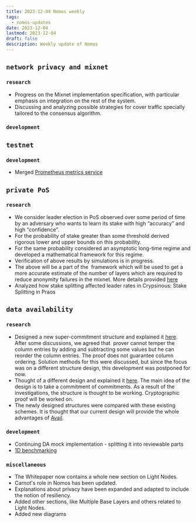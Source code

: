 ```yaml
---
title: 2023-12-04 Nomos weekly
tags:
  - nomos-updates
date: 2023-12-04
lastmod: 2023-12-04
draft: false
description: Weekly update of Nomos
---
```

## `network privacy and mixnet`

### `research`

- Progress on the Mixnet implementation specification, with particular emphasis on integration on the rest of the system.
- Discussing and analyzing possible strategies for cover traffic specially tailored to the consensus algorithm.

### `development`


## `testnet`

### `development`

- Merged [Prometheus metrics service](https://github.com/logos-co/nomos-node/pull/522)

## `private PoS`

### `research`

- We consider leader election in PoS observed over some period of time by an adversary who wants to learn its stake with high “accuracy” and high “confidence”.
- For the probability of stake greater than some threshold derived rigorous lower and upper bounds on this probability.
- For the same probability considered an asymptotic long-time regime and developed a mathematical framework for this regime. 
- Verification of above results by simulations is in progress. 
- The above will be a part of the  framework which will be used to get a more accurate estimate of the number of layers which are required to reduce anonymity failures in the mixnet. More details provided [here](https://www.overleaf.com/read/xvgmfchdhgzh#acd15d)
- Analyzed how stake splitting affected leader rates in Crypsinous: Stake Splitting in Praos

## `data availability`

### `research`

- Designed a new super-commitment structure and explained it [here](https://www.notion.so/1-5d-SuperCommit-4a81bdaf19e64d53a4a158f38c6b6077). After some discussions, we agreed that  prover cannot temper the column entries by adding and subtracting some values but he can reorder the column entries. The proof does not guarantee column ordering. Solution methods for this were discussed, but since the focus was on a different structure design, this development was postponed for now.
- Thought of a different design and explained it [here](https://www.notion.so/New-Idea-cddf055558f84137ba19f01ea8fe15c7). The main idea of the design is to take a commitment of commitments. As a result of the investigations, the structure is thought to be working. Cryptographic proof will be worked on.
- The newly designed structures were compared with these existing schemes. It is thought that our current design will provide the whole advantages of [Avail](https://blog.availproject.org/a-guide-to-selecting-the-right-data-availability-layer/ ).

### `development`

- Continuing DA mock implementation - splitting it into reviewable parts
- [1D benchmarking](https://github.com/logos-co/semiavidpr-experiments/tree/kzg-1D-benchmarks) 

### `miscellaneous`

- The Whitepaper now contains a whole new section on Light Nodes.
- Carnot's role in Nomos has been updated.
- Explanations about privacy have been expanded and adapted to include the notion of resiliency.
- Added other sections, like Multiple Base Layers and others related to Light Nodes.
- Added new diagrams
